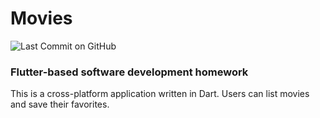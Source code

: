 # Movies
![Last Commit on GitHub](https://img.shields.io/github/last-commit/bence-t0th/Movies)
### Flutter-based software development homework
This is a cross-platform application written in Dart. Users can list movies and save their favorites.